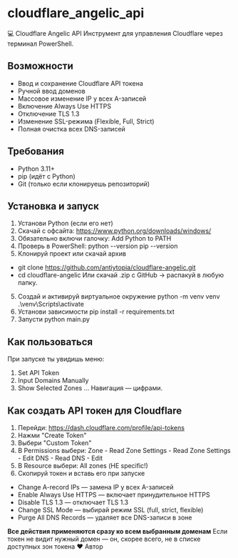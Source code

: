 # cloudflare_angelic_api

💻 Cloudflare Angelic API
Инструмент для управления Cloudflare через терминал PowerShell.

## Возможности
- Ввод и сохранение Cloudflare API токена
- Ручной ввод доменов
- Массовое изменение IP у всех A-записей
- Включение Always Use HTTPS
- Отключение TLS 1.3
- Изменение SSL-режима (Flexible, Full, Strict)
- Полная очистка всех DNS-записей
  
## Требования
- Python 3.11+
- pip (идёт с Python)
- Git (только если клонируешь репозиторий)

## Установка и запуск
1. Установи Python (если его нет)
2. Скачай с офсайта: https://www.python.org/downloads/windows/
3. Обязательно включи галочку: Add Python to PATH
4. Проверь в PowerShell:
      python --version
      pip --version
5. Клонируй проект или скачай архив
  - git clone https://github.com/antiytopia/cloudflare-angelic.git
  - cd cloudflare-angelic
  Или скачай .zip с GitHub → распакуй в любую папку.
5. Создай и активируй виртуальное окружение
    python -m venv venv
    .\venv\Scripts\activate
6. Установи зависимости
    pip install -r requirements.txt
7. Запусти
    python main.py
## Как пользоваться
При запуске ты увидишь меню:
1. Set API Token
2. Input Domains Manually
3. Show Selected Zones
...
Навигация — цифрами.

## Как создать API токен для Cloudflare
1. Перейди: https://dash.cloudflare.com/profile/api-tokens
2. Нажми "Create Token"
3. Выбери "Custom Token"
4. В Permissions выбери:
Zone - Read
Zone Settings - Read
Zone Settings - Edit
DNS - Read
DNS - Edit
5. В Resource выбери: All zones (НЕ specific!)
6. Скопируй токен и вставь его при запуске

- Change A-record IPs — замена IP у всех A-записей
- Enable Always Use HTTPS — включает принудительное HTTPS
- Disable TLS 1.3 — отключает TLS 1.3
- Change SSL Mode — выбирай режим SSL (full, strict, flexible)
- Purge All DNS Records — удаляет все DNS-записи в зоне

**Все действия применяются сразу ко всем выбранным доменам**
Если токен не видит нужный домен — он, скорее всего, не в списке доступных зон токена
❤️ Автор


